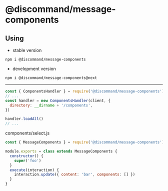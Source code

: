 # @discommand/message-components

## Using

- stable version

```shell
npm i @discommand/message-components
```

- development version

```shell
npm i @discommand/message-components@next
```

---

```js
const { ComponentsHandler } = require('@discommand/message-components')
// ...
const handler = new ComponentsHandler(client, {
  directory: __dirname + '/components',
})

handler.loadAll()
// ...
```

components/select.js

```js
const { MessageComponents } = require('@discommand/message-components')

module.exports = class extends MessageComponents {
  constructor() {
    super('foo')
  }
  execute(interaction) {
    interaction.update({ content: 'bar', components: [] })
  }
}
```
